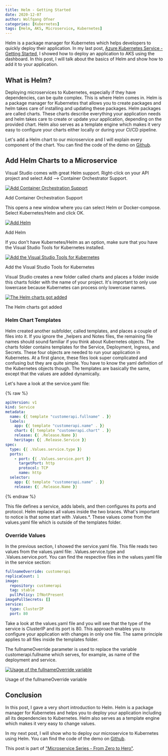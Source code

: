 ```yaml
---
title: Helm - Getting Started
date: 2020-12-07
author: Wolfgang Ofner
categories: [Kubernetes]
tags: [Helm, AKS, Microservice, Kubernetes]
---
```


Helm is a package manager for Kubernetes which helps developers to quickly deploy their application. In my last post, [Azure Kubernetes Service - Getting Started](/azure-kubernetes-service-getting-started), I showed how to deploy an application to AKS using the dashboard.
In this post, I will talk about the basics of Helm and show how to add it to your application.

## What is Helm?
Deploying microservices to Kubernetes, especially if they have dependencies, can be quite complex. This is where Helm comes in. Helm is a package manager for Kubernetes that allows you to create packages and helm takes care of installing and updating these packages. 
Helm packages are called charts. These charts describe everything your application needs and helm takes care to create or update your application, depending on the provided chart. Helm also serves as a template engine which makes it very easy to configure your charts either locally or during your CI/CD pipeline. 

Let's add a Helm chart to our microservice and I will explain every component of the chart. You can find the code of the demo on <a href="https://github.com/WolfgangOfner/MicroserviceDemo" target="_blank" rel="noopener noreferrer">Github</a>.

## Add Helm Charts to a Microservice
Visual Studio comes with great Helm support. Right-click on your API project and select Add --> Container Orchestrator Support.

<div class="col-12 col-sm-10 aligncenter">
  <a href="/assets/img/posts/2020/12/Add-Container-Orchestration-Support.jpg"><img loading="lazy" src="/assets/img/posts/2020/12/Add-Container-Orchestration-Support.jpg" alt="Add Container Orchestration Support" /></a>
  
  <p>
    Add Container Orchestration Support
  </p>
</div>

This opens a new window where you can select Helm or Docker-compose. Select Kubernetes/Helm and click OK.

<div class="col-12 col-sm-10 aligncenter">
  <a href="/assets/img/posts/2020/12/Add-Helm.jpg"><img loading="lazy" src="/assets/img/posts/2020/12/Add-Helm.jpg" alt="Add Helm" /></a>
  
  <p>
    Add Helm
  </p>
</div>

If you don't have Kubernetes/Helm as an option, make sure that you have the Visual Studio Tools for Kubernetes installed.

<div class="col-12 col-sm-10 aligncenter">
  <a href="/assets/img/posts/2020/12/Add-the-Visual-Studio-Tools-for-Kubernetes.jpg"><img loading="lazy" src="/assets/img/posts/2020/12/Add-the-Visual-Studio-Tools-for-Kubernetes.jpg" alt="Add the Visual Studio Tools for Kubernetes" /></a>
  
  <p>
    Add the Visual Studio Tools for Kubernetes
  </p>
</div>

Visual Studio creates a new folder called charts and places a folder inside this charts folder with the name of your project. It's important to only use lowercase because Kubernetes can process only lowercase names.

<div class="col-12 col-sm-10 aligncenter">
  <a href="/assets/img/posts/2020/12/The-Helm-charts-got-added.jpg"><img loading="lazy" src="/assets/img/posts/2020/12/The-Helm-charts-got-added.jpg" alt="The Helm charts got added" /></a>
  
  <p>
    The Helm charts got added
  </p>
</div>

### Helm Chart Templates
Helm created another subfolder, called templates, and places a couple of files into it. If you ignore the _helpers and Notes files, the remaining file names should sound familiar if you think about Kubernetes objects. The charts folder contains templates for the Service, Deployment, Ingress, and Secrets. These four objects are needed to run your application in Kubernetes. At a first glance, these files look super complicated and confusing but they are quite simple. You have to know the yaml definition of the Kubernetes objects though. The templates are basically the same, except that the values are added dynamically. 

Let's have a look at the service.yaml file:

{% raw %}
```yaml
apiVersion: v1
kind: Service
metadata:
  name: {{ template "customerapi.fullname" . }}
  labels:
    app: {{ template "customerapi.name" . }}
    chart: {{ template "customerapi.chart" . }}
    release: {{ .Release.Name }}
    heritage: {{ .Release.Service }}
spec:
  type: {{ .Values.service.type }}
  ports:
    - port: {{ .Values.service.port }}
      targetPort: http
      protocol: TCP
      name: http
  selector:
    app: {{ template "customerapi.name" . }}
    release: {{ .Release.Name }}
```
{% endraw %}

This file defines a service, adds labels, and then configures its ports and protocol. Helm replaces all values inside the two braces. What's important to notice is that some start with .Values.*. These values come from the values.yaml file which is outside of the templates folder.

### Override Values

In the previous section, I showed the service.yaml file. This file reads two values from the values.yaml file: .Values.service.type and .Values.service.port. You can find the respective files in the values.yaml file in the service section:

```yaml
fullnameOverride: customerapi
replicaCount: 1
image:
  repository: customerapi
  tag: stable
  pullPolicy: IfNotPresent
imagePullSecrets: []
service:
  type: ClusterIP
  port: 80
```

Take a look at the values.yaml file and you will see that the type of the service is ClusterIP and its port is 80. This approach enables you to configure your application with changes in only one file. The same principle applies to all files inside the templates folder. 

The fullnameOverride parameter is used to replace the variable customerapi.fullname which serves, for example, as name of the deployment and service.

<div class="col-12 col-sm-10 aligncenter">
  <a href="/assets/img/posts/2020/12/Usage-of-the-fullnameOverride-variable.jpg"><img loading="lazy" src="/assets/img/posts/2020/12/Usage-of-the-fullnameOverride-variable.jpg" alt="Usage of the fullnameOverride variable" /></a>
  
  <p>
    Usage of the fullnameOverride variable
  </p>
</div>

## Conclusion
In this post, I gave a very short introduction to Helm. Helm is a package manager for Kubernetes and helps you to deploy your application including all its dependencies to Kubernetes. Helm also serves as a template engine which makes it very easy to change values.
 
In my next post, I will show who to deploy our microservice to Kubernetes using Helm. You can find the code of the demo on <a href="https://github.com/WolfgangOfner/MicroserviceDemo" target="_blank" rel="noopener noreferrer">Github</a>.

This post is part of ["Microservice Series - From Zero to Hero"](/microservice-series-from-zero-to-hero).